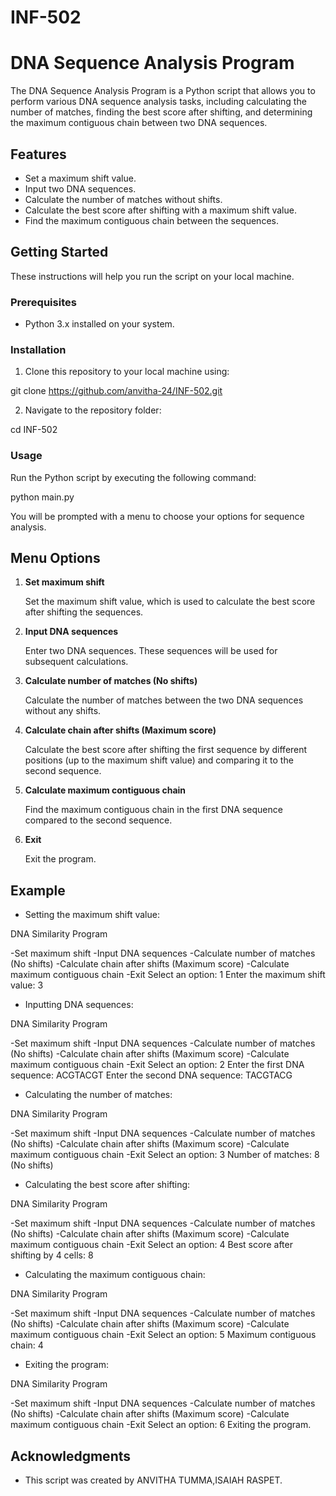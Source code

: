 # INF-502
# DNA Sequence Analysis Program

The DNA Sequence Analysis Program is a Python script that allows you to perform various DNA sequence analysis tasks, including calculating the number of matches, finding the best score after shifting, and determining the maximum contiguous chain between two DNA sequences.

## Features

- Set a maximum shift value.
- Input two DNA sequences.
- Calculate the number of matches without shifts.
- Calculate the best score after shifting with a maximum shift value.
- Find the maximum contiguous chain between the sequences.

## Getting Started

These instructions will help you run the script on your local machine.

### Prerequisites

- Python 3.x installed on your system.

### Installation

1. Clone this repository to your local machine using:

git clone https://github.com/anvitha-24/INF-502.git

2. Navigate to the repository folder:

cd INF-502

### Usage

Run the Python script by executing the following command:

python main.py


You will be prompted with a menu to choose your options for sequence analysis.

## Menu Options

1. **Set maximum shift**

   Set the maximum shift value, which is used to calculate the best score after shifting the sequences.

2. **Input DNA sequences**

   Enter two DNA sequences. These sequences will be used for subsequent calculations.

3. **Calculate number of matches (No shifts)**

   Calculate the number of matches between the two DNA sequences without any shifts.

4. **Calculate chain after shifts (Maximum score)**

   Calculate the best score after shifting the first sequence by different positions (up to the maximum shift value) and comparing it to the second sequence.

5. **Calculate maximum contiguous chain**

   Find the maximum contiguous chain in the first DNA sequence compared to the second sequence.

6. **Exit**

   Exit the program.

## Example

- Setting the maximum shift value:
  
DNA Similarity Program

-Set maximum shift
-Input DNA sequences
-Calculate number of matches (No shifts)
-Calculate chain after shifts (Maximum score)
-Calculate maximum contiguous chain
-Exit
Select an option: 1
Enter the maximum shift value: 3

- Inputting DNA sequences:

DNA Similarity Program

-Set maximum shift
-Input DNA sequences
-Calculate number of matches (No shifts)
-Calculate chain after shifts (Maximum score)
-Calculate maximum contiguous chain
-Exit
Select an option: 2
Enter the first DNA sequence: ACGTACGT
Enter the second DNA sequence: TACGTACG

- Calculating the number of matches:

DNA Similarity Program

-Set maximum shift
-Input DNA sequences
-Calculate number of matches (No shifts)
-Calculate chain after shifts (Maximum score)
-Calculate maximum contiguous chain
-Exit
Select an option: 3
Number of matches: 8 (No shifts)

- Calculating the best score after shifting:

DNA Similarity Program

-Set maximum shift
-Input DNA sequences
-Calculate number of matches (No shifts)
-Calculate chain after shifts (Maximum score)
-Calculate maximum contiguous chain
-Exit
Select an option: 4
Best score after shifting by 4 cells: 8

- Calculating the maximum contiguous chain:

DNA Similarity Program

-Set maximum shift
-Input DNA sequences
-Calculate number of matches (No shifts)
-Calculate chain after shifts (Maximum score)
-Calculate maximum contiguous chain
-Exit
Select an option: 5
Maximum contiguous chain: 4

- Exiting the program:

DNA Similarity Program

-Set maximum shift
-Input DNA sequences
-Calculate number of matches (No shifts)
-Calculate chain after shifts (Maximum score)
-Calculate maximum contiguous chain
-Exit
Select an option: 6
Exiting the program.

## Acknowledgments

- This script was created by ANVITHA TUMMA,ISAIAH RASPET.
